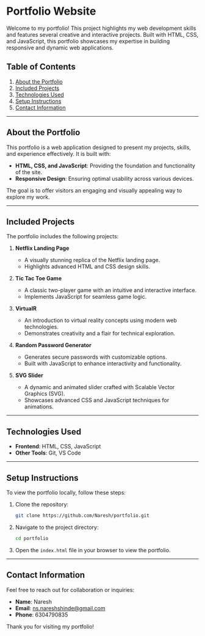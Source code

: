 # Portfolio Website

Welcome to my portfolio! This project highlights my web development skills and features several creative and interactive projects. Built with HTML, CSS, and JavaScript, this portfolio showcases my expertise in building responsive and dynamic web applications.

## Table of Contents

1. [About the Portfolio](#about-the-portfolio)
2. [Included Projects](#included-projects)
3. [Technologies Used](#technologies-used)
4. [Setup Instructions](#setup-instructions)
5. [Contact Information](#contact-information)

---

## About the Portfolio

This portfolio is a web application designed to present my projects, skills, and experience effectively. It is built with:

- **HTML, CSS, and JavaScript**: Providing the foundation and functionality of the site.
- **Responsive Design**: Ensuring optimal usability across various devices.

The goal is to offer visitors an engaging and visually appealing way to explore my work.

---

## Included Projects

The portfolio includes the following projects:

1. **Netflix Landing Page**
   - A visually stunning replica of the Netflix landing page.
   - Highlights advanced HTML and CSS design skills.

2. **Tic Tac Toe Game**
   - A classic two-player game with an intuitive and interactive interface.
   - Implements JavaScript for seamless game logic.

3. **VirtualR**
   - An introduction to virtual reality concepts using modern web technologies.
   - Demonstrates creativity and a flair for technical exploration.

4. **Random Password Generator**
   - Generates secure passwords with customizable options.
   - Built with JavaScript to enhance interactivity and functionality.

5. **SVG Slider**
   - A dynamic and animated slider crafted with Scalable Vector Graphics (SVG).
   - Showcases advanced CSS and JavaScript techniques for animations.

---

## Technologies Used

- **Frontend**: HTML, CSS, JavaScript
- **Other Tools**: Git, VS Code

---

## Setup Instructions

To view the portfolio locally, follow these steps:

1. Clone the repository:
   ```bash
   git clone https://github.com/Naresh/portfolio.git
   ```

2. Navigate to the project directory:
   ```bash
   cd portfolio
   ```

3. Open the `index.html` file in your browser to view the portfolio.

---

## Contact Information

Feel free to reach out for collaboration or inquiries:

- **Name**: Naresh
- **Email**: ns.nareshshinde@gmail.com
- **Phone**: 6304790835

Thank you for visiting my portfolio!

